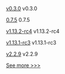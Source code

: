 
[v0.3.0](https://github.com/hyperledger-labs/fabric-opssc/releases/tag/v0.3.0) v0.3.0

[0.7.5](https://github.com/hyperledger/aries-cloudagent-python/releases/tag/0.7.5) 0.7.5

[v1.13.2-rc4](https://github.com/hyperledger/indy-node/releases/tag/v1.13.2-rc4) v1.13.2-rc4

[v1.13.1-rc3](https://github.com/hyperledger/indy-plenum/releases/tag/v1.13.1-rc3) v1.13.1-rc3

[v2.2.9](https://github.com/hyperledger/fabric/releases/tag/v2.2.9) v2.2.9


[See more >>>](https://start-here.hyperledger.org/releases)
